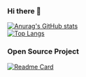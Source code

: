 ### Hi there 👋

[![Anurag's GitHub stats](https://github-readme-stats.vercel.app/api?username=dineug&count_private=true&show_icons=true&theme=radical)](https://github.com/dineug)  
[![Top Langs](https://github-readme-stats.vercel.app/api/top-langs/?username=dineug&layout=compact&hide=html,css&theme=radical)](https://github.com/vuerd)

### Open Source Project

[![Readme Card](https://github-readme-stats.vercel.app/api/pin/?username=vuerd&repo=vuerd&theme=radical)](https://github.com/vuerd/vuerd)

<!--
**dineug/dineug** is a ✨ _special_ ✨ repository because its `README.md` (this file) appears on your GitHub profile.

Here are some ideas to get you started:

- 🔭 I’m currently working on ...
- 🌱 I’m currently learning ...
- 👯 I’m looking to collaborate on ...
- 🤔 I’m looking for help with ...
- 💬 Ask me about ...
- 📫 How to reach me: ...
- 😄 Pronouns: ...
- ⚡ Fun fact: ...
-->
